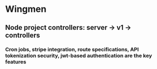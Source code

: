 # Wingmen

## Node project controllers: server -> v1 -> controllers

### Cron jobs, stripe integration, route specifications, API tokenization security, jwt-based authentication are the key features
